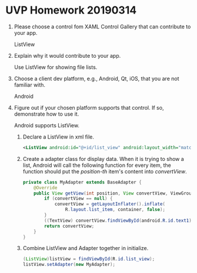 # UVP Homework 20190314

1. Please choose a control fom XAML Control Gallery that can contribute to your app.

   ListView

2. Explain why it would contribute to your app.

   Use ListView for showing file lists.

3. Choose a client dev platform, e.g., Android, Qt, iOS, that you are not familiar with.

   Android

4. Figure out if your chosen platform supports that control. If so, demonstrate how to use it.

   Android supports ListView.

   1. Declare a ListView in xml file.

      ```xml
      <ListView android:id="@+id/list_view" android:layout_width="match_parent" android:layout_height="match_parent" />
      ```

   2. Create a adapter class for display data. When it is trying to show a list, Android will call the following function for every item, the function should put the <i>position-th</i> item's content into <i>convertView</i>.

      ```java
      private class MyAdapter extends BaseAdapter { 
          @Override
          public View getView(int position, View convertView, ViewGroup container) {
              if (convertView == null) { 
                  convertView = getLayoutInflater().inflate(
                      R.layout.list_item, container, false); 
              } 
              ((TextView) convertView.findViewById(android.R.id.text1)) .setText(getItem(position)); 
              return convertView; 
          } 
      }
      ```

   3. Combine ListView and Adapter together in initialize.

      ``` java
      (ListView)listView = findViewById(R.id.list_view);
      listView.setAdapter(new MyAdapter);
      ```

      

